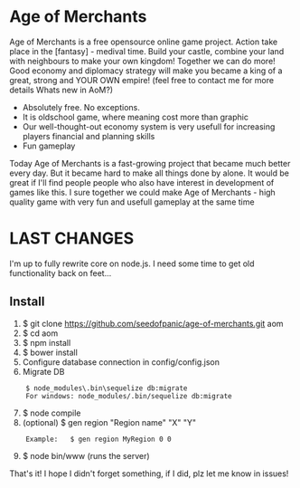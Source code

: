 # Age of Merchants
Age of Merchants is a free opensource online game project. Action take place in the [fantasy] - medival time. Build your castle, combine your land with neighbours to make your own kingdom! Together we can do more! Good economy and diplomacy strategy will make you became a king of a great, strong and YOUR OWN empire! (feel free to contact me for more details
Whats new in AoM?)

- Absolutely free. No exceptions.
- It is oldschool game, where meaning cost more than graphic
- Our well-thought-out economy system is very usefull for increasing players financial and planning skills
- Fun gameplay

Today Age of Merchants is a fast-growing project that became much better every day. But it became hard to make all things done by alone. It would be great if I'll find people people who also have interest in development of games like this. I sure together we could make Age of Merchants - high quality game with very fun and usefull gameplay at the same time

# LAST CHANGES
I'm up to fully rewrite core on node.js. I need some time to get old functionality back on feet...

## Install
1. $ git clone https://github.com/seedofpanic/age-of-merchants.git aom
2. $ cd aom
3. $ npm install
4. $ bower install
5. Configure database connection in config/config.json
6. Migrate DB
```
    $ node_modules\.bin\sequelize db:migrate
    For windows: node_modules/.bin/sequelize db:migrate
```
7. $ node compile
8. (optional)  $ gen region "Region name" "X" "Y"
```
    Example:   $ gen region MyRegion 0 0
```
9. $ node bin/www (runs the server)

That's it! I hope I didn't forget something, if I did, plz let me know in issues!
